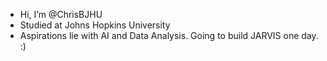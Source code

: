 - Hi, I’m @ChrisBJHU
- Studied at Johns Hopkins University
- Aspirations lie with AI and Data Analysis.
Going to build JARVIS one day. :)
